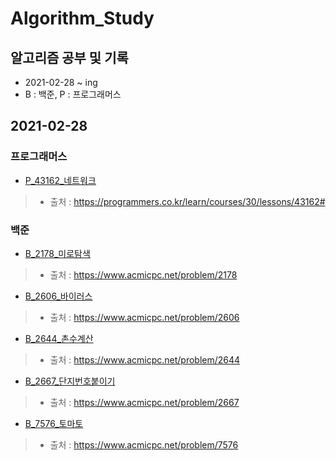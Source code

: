 # Algorithm_Study

## 알고리즘 공부 및 기록
* 2021-02-28 ~ ing
* B : 백준, P : 프로그래머스

## 2021-02-28
### 프로그래머스
* [P_43162_네트워크](URL "https://github.com/j2junn/Algorithm_Study/blob/main/programmers/P_43162_네트워크.py")
> * 출처 : https://programmers.co.kr/learn/courses/30/lessons/43162#

### 백준
* [B_2178_미로탐색](URL "baekjoon/B_2178_미로탐색.py")
> * 출처 : https://www.acmicpc.net/problem/2178

* [B_2606_바이러스](URL "https://github.com/j2junn/Algorithm_Study/blob/main/acmicpc/B_2606_바이러스.py")
> * 출처 : https://www.acmicpc.net/problem/2606

* [B_2644_촌수계산](URL "https://github.com/j2junn/Algorithm_Study/blob/main/acmicpc/B_2644_촌수계산.py")
> * 출처 : https://www.acmicpc.net/problem/2644

* [B_2667_단지번호붙이기](URL "https://github.com/j2junn/Algorithm_Study/blob/main/acmicpc/B_2667_단지번호붙이기.py")
> * 출처 : https://www.acmicpc.net/problem/2667

* [B_7576_토마토](URL "https://github.com/j2junn/Algorithm_Study/blob/main/acmicpc/B_7576_토마토.py")
> * 출처 : https://www.acmicpc.net/problem/7576